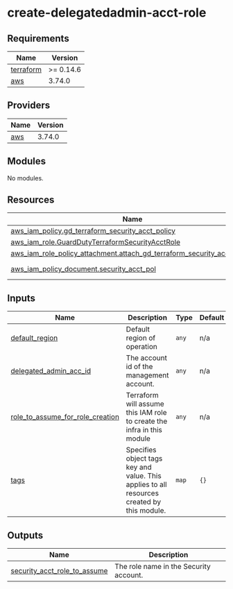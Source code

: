 # create-delegatedadmin-acct-role

<!-- BEGINNING OF PRE-COMMIT-TERRAFORM DOCS HOOK -->
## Requirements

| Name | Version |
|------|---------|
| <a name="requirement_terraform"></a> [terraform](#requirement\_terraform) | >= 0.14.6 |
| <a name="requirement_aws"></a> [aws](#requirement\_aws) | 3.74.0 |

## Providers

| Name | Version |
|------|---------|
| <a name="provider_aws"></a> [aws](#provider\_aws) | 3.74.0 |

## Modules

No modules.

## Resources

| Name | Type |
|------|------|
| [aws_iam_policy.gd_terraform_security_acct_policy](https://registry.terraform.io/providers/hashicorp/aws/3.74.0/docs/resources/iam_policy) | resource |
| [aws_iam_role.GuardDutyTerraformSecurityAcctRole](https://registry.terraform.io/providers/hashicorp/aws/3.74.0/docs/resources/iam_role) | resource |
| [aws_iam_role_policy_attachment.attach_gd_terraform_security_acct_policy](https://registry.terraform.io/providers/hashicorp/aws/3.74.0/docs/resources/iam_role_policy_attachment) | resource |
| [aws_iam_policy_document.security_acct_pol](https://registry.terraform.io/providers/hashicorp/aws/3.74.0/docs/data-sources/iam_policy_document) | data source |

## Inputs

| Name | Description | Type | Default | Required |
|------|-------------|------|---------|:--------:|
| <a name="input_default_region"></a> [default\_region](#input\_default\_region) | Default region of operation | `any` | n/a | yes |
| <a name="input_delegated_admin_acc_id"></a> [delegated\_admin\_acc\_id](#input\_delegated\_admin\_acc\_id) | The account id of the management account. | `any` | n/a | yes |
| <a name="input_role_to_assume_for_role_creation"></a> [role\_to\_assume\_for\_role\_creation](#input\_role\_to\_assume\_for\_role\_creation) | Terraform will assume this IAM role to create the infra in this module | `any` | n/a | yes |
| <a name="input_tags"></a> [tags](#input\_tags) | Specifies object tags key and value. This applies to all resources created by this module. | `map` | `{}` | no |

## Outputs

| Name | Description |
|------|-------------|
| <a name="output_security_acct_role_to_assume"></a> [security\_acct\_role\_to\_assume](#output\_security\_acct\_role\_to\_assume) | The role name in the Security account. |
<!-- END OF PRE-COMMIT-TERRAFORM DOCS HOOK -->
